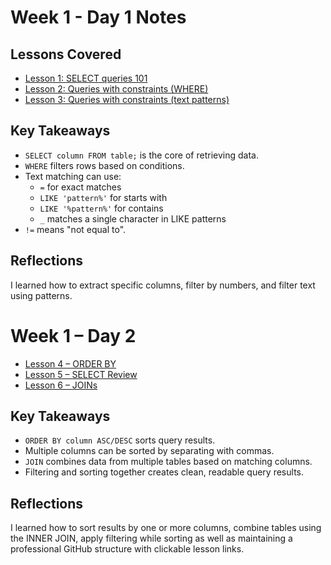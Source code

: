 # Week 1 - Day 1 Notes

## Lessons Covered
- [Lesson 1: SELECT queries 101](https://sqlbolt.com/lesson/select_queries_introduction)
- [Lesson 2: Queries with constraints (WHERE)](https://sqlbolt.com/lesson/select_queries_with_constraints)
- [Lesson 3: Queries with constraints (text patterns)](https://sqlbolt.com/lesson/select_queries_with_constraints_pt_2)


## Key Takeaways
- `SELECT column FROM table;` is the core of retrieving data.
- `WHERE` filters rows based on conditions.
- Text matching can use:
  - `=` for exact matches
  - `LIKE 'pattern%'` for starts with
  - `LIKE '%pattern%'` for contains
  - `_` matches a single character in LIKE patterns
- `!=` means "not equal to".

## Reflections
I learned how to extract specific columns, filter by numbers, and filter text using patterns.

# Week 1 – Day 2
- [Lesson 4 – ORDER BY](https://sqlbolt.com/lesson/select_queries_order)
- [Lesson 5 – SELECT Review](https://sqlbolt.com/lesson/select_queries_review)
- [Lesson 6 – JOINs](https://sqlbolt.com/lesson/select_queries_with_joins)


## Key Takeaways
- `ORDER BY column ASC/DESC` sorts query results.
- Multiple columns can be sorted by separating with commas.
- `JOIN` combines data from multiple tables based on matching columns.
- Filtering and sorting together creates clean, readable query results.

## Reflections
I learned how to sort results by one or more columns, combine tables using the INNER JOIN, apply filtering while sorting as well as maintaining a professional GitHub structure with clickable lesson links.















